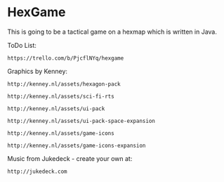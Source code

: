 # HexGame

This is going to be a tactical game on a hexmap which is written in Java.

ToDo List:
  
	https://trello.com/b/PjcflNYq/hexgame

Graphics by Kenney:

	http://kenney.nl/assets/hexagon-pack

	http://kenney.nl/assets/sci-fi-rts

	http://kenney.nl/assets/ui-pack

	http://kenney.nl/assets/ui-pack-space-expansion

	http://kenney.nl/assets/game-icons

	http://kenney.nl/assets/game-icons-expansion
	
Music from Jukedeck - create your own at:
		
	http://jukedeck.com
